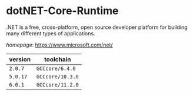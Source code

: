 # dotNET-Core-Runtime

.NET is a free, cross-platform, open source developer platform for building many different types  of applications.

*homepage*: <https://www.microsoft.com/net/>

version | toolchain
--------|----------
``2.0.7`` | ``GCCcore/6.4.0``
``5.0.17`` | ``GCCcore/10.3.0``
``6.0.1`` | ``GCCcore/11.2.0``
